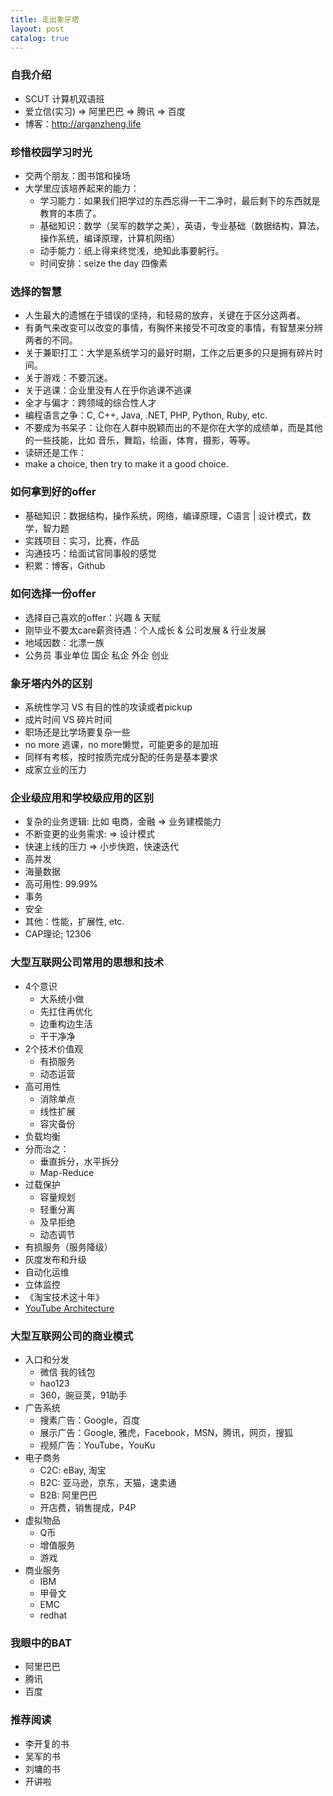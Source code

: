 ```yaml
---
title: 走出象牙塔
layout: post
catalog: true
---
```


### 自我介绍

* SCUT 计算机双语班
* 爱立信(实习) => 阿里巴巴 => 腾讯 => 百度
* 博客：http://arganzheng.life

### 珍惜校园学习时光

* 交两个朋友：图书馆和操场
* 大学里应该培养起来的能力：
     * 学习能力：如果我们把学过的东西忘得一干二净时，最后剩下的东西就是教育的本质了。
     * 基础知识：数学（吴军的数学之美），英语，专业基础（数据结构，算法，操作系统，编译原理，计算机网络）
     * 动手能力：纸上得来终觉浅，绝知此事要躬行。
     * 时间安排：seize the day 四像素

### 选择的智慧

* 人生最大的遗憾在于错误的坚持，和轻易的放弃，关键在于区分这两者。
* 有勇气来改变可以改变的事情，有胸怀来接受不可改变的事情，有智慧来分辨两者的不同。 
* 关于兼职打工：大学是系统学习的最好时期，工作之后更多的只是拥有碎片时间。
* 关于游戏：不要沉迷。
* 关于逃课：企业里没有人在乎你逃课不逃课
* 全才与偏才：跨领域的综合性人才
* 编程语言之争：C, C++, Java, .NET, PHP, Python, Ruby, etc.
* 不要成为书呆子：让你在人群中脱颖而出的不是你在大学的成绩单，而是其他的一些技能，比如 音乐，舞蹈，绘画，体育，摄影，等等。
* 读研还是工作：
* make a choice, then try to make it a good choice.

### 如何拿到好的offer

* 基础知识：数据结构，操作系统，网络，编译原理，C语言 | 设计模式，数学，智力题
* 实践项目：实习，比赛，作品
* 沟通技巧：给面试官同事般的感觉
* 积累：博客，Github 

### 如何选择一份offer

* 选择自己喜欢的offer：兴趣 & 天赋
* 刚毕业不要太care薪资待遇：个人成长 & 公司发展 & 行业发展
* 地域因数：北漂一族
* 公务员 事业单位 国企 私企 外企 创业

### 象牙塔内外的区别

* 系统性学习 VS 有目的性的攻读或者pickup
* 成片时间 VS 碎片时间
* 职场还是比学场要复杂一些
* no more 逃课，no more懒觉，可能更多的是加班
* 同样有考核，按时按质完成分配的任务是基本要求
* 成家立业的压力

### 企业级应用和学校级应用的区别

* 复杂的业务逻辑: 比如 电商，金融 => 业务建模能力
* 不断变更的业务需求: => 设计模式
* 快速上线的压力 => 小步快跑，快速迭代
* 高并发
* 海量数据
* 高可用性: 99.99%
* 事务
* 安全
* 其他：性能，扩展性, etc.
* CAP理论; 12306

### 大型互联网公司常用的思想和技术

* 4个意识
     * 大系统小做
     * 先扛住再优化
     * 边重构边生活
     * 干干净净
* 2个技术价值观
     * 有损服务
     * 动态运营
* 高可用性   
     * 消除单点
     * 线性扩展
     * 容灾备份
* 负载均衡
* 分而治之：
     * 垂直拆分，水平拆分
     * Map-Reduce
* 过载保护
     * 容量规划
     * 轻重分离
     * 及早拒绝
     * 动态调节
* 有损服务（服务降级）
* 灰度发布和升级
* 自动化运维
* 立体监控
* 《淘宝技术这十年》
*  [YouTube Architecture](http://highscalability.com/youtube-architecture)

### 大型互联网公司的商业模式

* 入口和分发
     * 微信 我的钱包
     * hao123
     * 360，豌豆荚，91助手
* 广告系统
     * 搜素广告：Google，百度 
     * 展示广告：Google, 雅虎，Facebook，MSN，腾讯，网页，搜狐
     * 视频广告：YouTube，YouKu
* 电子商务
     * C2C: eBay, 淘宝
     * B2C: 亚马逊，京东，天猫，速卖通
     * B2B: 阿里巴巴
     * 开店费，销售提成，P4P
* 虚拟物品
     * Q币
     * 增值服务
     * 游戏
* 商业服务
     * IBM
     * 甲骨文
     * EMC
     * redhat

### 我眼中的BAT

* 阿里巴巴
* 腾讯
* 百度

### 推荐阅读

* 李开复的书
* 吴军的书
* 刘墉的书 
* 开讲啦


